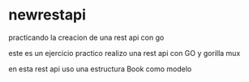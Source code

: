 # newrestapi
practicando la creacion de una rest api con go 

este es un ejercicio practico realizo una rest api con GO y gorilla mux

en esta rest api uso una estructura Book como modelo 
